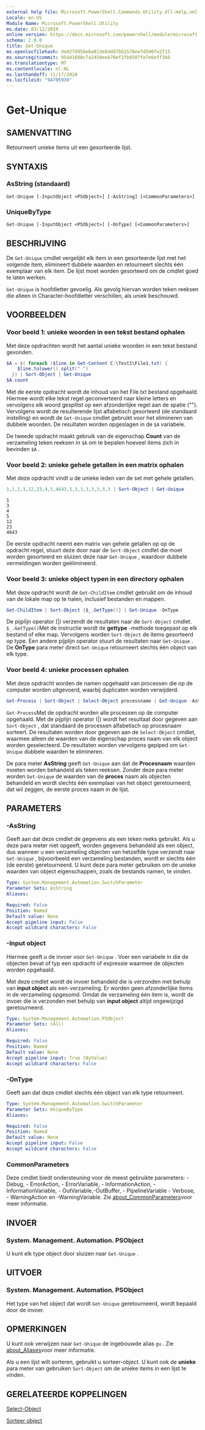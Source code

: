 ```yaml
---
external help file: Microsoft.PowerShell.Commands.Utility.dll-Help.xml
Locale: en-US
Module Name: Microsoft.PowerShell.Utility
ms.date: 03/12/2019
online version: https://docs.microsoft.com/powershell/module/microsoft.powershell.utility/get-unique?view=powershell-7.2&WT.mc_id=ps-gethelp
schema: 2.0.0
title: Get-Unique
ms.openlocfilehash: de827d956e6e813e84d87bb1578ee7d596fe2f15
ms.sourcegitcommit: 95d41698c7a2450eeb70ef2fb6507fe7e6eff3b6
ms.translationtype: MT
ms.contentlocale: nl-NL
ms.lasthandoff: 11/17/2020
ms.locfileid: "94705930"
---
```

# Get-Unique

## SAMENVATTING
Retourneert unieke items uit een gesorteerde lijst.

## SYNTAXIS

### AsString (standaard)

```
Get-Unique [-InputObject <PSObject>] [-AsString] [<CommonParameters>]
```

### UniqueByType

```
Get-Unique [-InputObject <PSObject>] [-OnType] [<CommonParameters>]
```

## BESCHRIJVING

De `Get-Unique` cmdlet vergelijkt elk item in een gesorteerde lijst met het volgende item, elimineert dubbele waarden en retourneert slechts één exemplaar van elk item. De lijst moet worden gesorteerd om de cmdlet goed te laten werken.

`Get-Unique` is hoofdletter gevoelig. Als gevolg hiervan worden teken reeksen die alleen in Character-hoofdletter verschillen, als uniek beschouwd.

## VOORBEELDEN

### Voor beeld 1: unieke woorden in een tekst bestand ophalen

Met deze opdrachten wordt het aantal unieke woorden in een tekst bestand gevonden.

```powershell
$A = $( foreach ($line in Get-Content C:\Test1\File1.txt) {
    $line.tolower().split(" ")
  }) | Sort-Object | Get-Unique
$A.count
```

Met de eerste opdracht wordt de inhoud van het File.txt bestand opgehaald. Hiermee wordt elke tekst regel geconverteerd naar kleine letters en vervolgens elk woord gesplitst op een afzonderlijke regel aan de spatie (""). Vervolgens wordt de resulterende lijst alfabetisch gesorteerd (de standaard instelling) en wordt de `Get-Unique` cmdlet gebruikt voor het elimineren van dubbele woorden. De resultaten worden opgeslagen in de `$A` variabele.

De tweede opdracht maakt gebruik van de eigenschap **Count** van de verzameling teken reeksen in `$A` om te bepalen hoeveel items zich in bevinden `$A` .

### Voor beeld 2: unieke gehele getallen in een matrix ophalen

Met deze opdracht vindt u de unieke leden van de set met gehele getallen.

```powershell
1,1,1,1,12,23,4,5,4643,5,3,3,3,3,3,3,3 | Sort-Object | Get-Unique
```

```Output
1
3
4
5
12
23
4643
```

De eerste opdracht neemt een matrix van gehele getallen op op de opdracht regel, stuurt deze door naar de `Sort-Object` cmdlet die moet worden gesorteerd en sluizen deze naar `Get-Unique` , waardoor dubbele vermeldingen worden geëlimineerd.

### Voor beeld 3: unieke object typen in een directory ophalen

Met deze opdracht wordt de `Get-ChildItem` cmdlet gebruikt om de inhoud van de lokale map op te halen, inclusief bestanden en mappen.

```powershell
Get-ChildItem | Sort-Object {$_.GetType()} | Get-Unique -OnType
```

De pijplijn operator (|) verzendt de resultaten naar de `Sort-Object` cmdlet. `$_.GetType()`Met de instructie wordt de **gettype** -methode toegepast op elk bestand of elke map. Vervolgens worden `Sort-Object` de items gesorteerd op type. Een andere pijplijn operator stuurt de resultaten naar `Get-Unique` . De **OnType** para meter direct `Get-Unique` retourneert slechts één object van elk type.

### Voor beeld 4: unieke processen ophalen

Met deze opdracht worden de namen opgehaald van processen die op de computer worden uitgevoerd, waarbij duplicaten worden verwijderd.

```powershell
Get-Process | Sort-Object | Select-Object processname | Get-Unique -AsString
```

`Get-Process`Met de opdracht worden alle processen op de computer opgehaald. Met de pijplijn operator (|) wordt het resultaat door gegeven aan `Sort-Object` , dat standaard de processen alfabetisch op procesnaam sorteert. De resultaten worden door gegeven aan de `Select-Object` cmdlet, waarmee alleen de waarden van de eigenschap proces naam van elk object worden geselecteerd. De resultaten worden vervolgens gepiped om `Get-Unique` dubbele waarden te elimineren.

De para meter **AsString** geeft `Get-Unique` aan dat de **Procesnaam** waarden moeten worden behandeld als teken reeksen.
Zonder deze para meter worden `Get-Unique` de waarden van de **proces** naam als objecten behandeld en wordt slechts één exemplaar van het object geretourneerd, dat wil zeggen, de eerste proces naam in de lijst.

## PARAMETERS

### -AsString

Geeft aan dat deze cmdlet de gegevens als een teken reeks gebruikt. Als u deze para meter niet opgeeft, worden gegevens behandeld als een object, dus wanneer u een verzameling objecten van hetzelfde type verzendt naar `Get-Unique` , bijvoorbeeld een verzameling bestanden, wordt er slechts één (de eerste) geretourneerd. U kunt deze para meter gebruiken om de unieke waarden van object eigenschappen, zoals de bestands namen, te vinden.

```yaml
Type: System.Management.Automation.SwitchParameter
Parameter Sets: AsString
Aliases:

Required: False
Position: Named
Default value: None
Accept pipeline input: False
Accept wildcard characters: False
```

### -Input object

Hiermee geeft u de invoer voor `Get-Unique` . Voer een variabele in die de objecten bevat of typ een opdracht of expressie waarmee de objecten worden opgehaald.

Met deze cmdlet wordt de invoer behandeld die is verzonden met behulp van **input object** als een-verzameling. Er worden geen afzonderlijke items in de verzameling opgesomd. Omdat de verzameling één item is, wordt de invoer die is verzonden met behulp van **input object** altijd ongewijzigd geretourneerd.

```yaml
Type: System.Management.Automation.PSObject
Parameter Sets: (All)
Aliases:

Required: False
Position: Named
Default value: None
Accept pipeline input: True (ByValue)
Accept wildcard characters: False
```

### -OnType

Geeft aan dat deze cmdlet slechts één object van elk type retourneert.

```yaml
Type: System.Management.Automation.SwitchParameter
Parameter Sets: UniqueByType
Aliases:

Required: False
Position: Named
Default value: None
Accept pipeline input: False
Accept wildcard characters: False
```

### CommonParameters

Deze cmdlet biedt ondersteuning voor de meest gebruikte parameters: -Debug, - ErrorAction, - ErrorVariable, - InformationAction, -InformationVariable, - OutVariable,-OutBuffer, - PipelineVariable - Verbose, - WarningAction en -WarningVariable. Zie [about_CommonParameters](https://go.microsoft.com/fwlink/?LinkID=113216)voor meer informatie.

## INVOER

### System. Management. Automation. PSObject

U kunt elk type object door sluizen naar `Get-Unique` .

## UITVOER

### System. Management. Automation. PSObject

Het type van het object dat wordt `Get-Unique` geretourneerd, wordt bepaald door de invoer.

## OPMERKINGEN

U kunt ook verwijzen naar `Get-Unique` de ingebouwde alias `gu` . Zie [about_Aliases](../Microsoft.PowerShell.Core/About/about_Aliases.md)voor meer informatie.

Als u een lijst wilt sorteren, gebruikt u sorteer-object. U kunt ook de **unieke** para meter van gebruiken `Sort-Object` om de unieke items in een lijst te vinden.

## GERELATEERDE KOPPELINGEN

[Select-Object](Select-Object.md)

[Sorteer object](Sort-Object.md)


